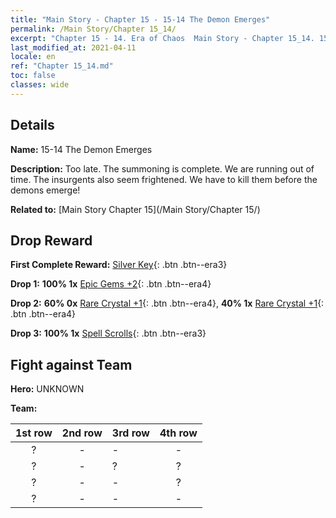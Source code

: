 ```yaml
---
title: "Main Story - Chapter 15 - 15-14 The Demon Emerges"
permalink: /Main Story/Chapter 15_14/
excerpt: "Chapter 15 - 14. Era of Chaos  Main Story - Chapter 15_14. 15-14 The Demon Emerges"
last_modified_at: 2021-04-11
locale: en
ref: "Chapter 15_14.md"
toc: false
classes: wide
---
```


## Details

 **Name:** 15-14 The Demon Emerges

 **Description:** Too late. The summoning is complete. We are running out of time. The insurgents also seem frightened. We have to kill them before the demons emerge!

 **Related to:** [Main Story Chapter 15](/Main Story/Chapter 15/)

## Drop Reward

 **First Complete Reward:** [Silver Key](/Items/con_693/){: .btn .btn--era3}

 **Drop 1:** **100% 1x** [Epic Gems +2](/Items/mat_51/){: .btn .btn--era4}

 **Drop 2:** **60% 0x** [Rare Crystal +1](/Items/mat_45/){: .btn .btn--era4}, **40% 1x** [Rare Crystal +1](/Items/mat_45/){: .btn .btn--era4}

 **Drop 3:** **100% 1x** [Spell Scrolls](/Items/con_694/){: .btn .btn--era3}


## Fight against Team
 **Hero:** UNKNOWN

 **Team:**


  | 1st row | 2nd row | 3rd row | 4th row |
  |:----:|:----:|:----|:----:|
  | ? | - | - | - |
  | ? | - | ? | ? |
  | ? | - | - | ? |
  | ? | - | - | - |


